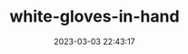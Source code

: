 ---
date: 2023-03-03 22:43:17
imageOriginalPath: photographs/white-gloves-in-hand-image-8b9c5870
imagePreviewPath: photographs/white-gloves-in-hand-preview-b0ac523d
photoCamera: Minolta SR-T Super
photoColor: colored
photoDate: 2017-01
photoFilm: Fujifilm 200
photoLens: ''
photoLocation: Istanbul, Turkiye
photoSource: analog
photoType: people
title: white-gloves-in-hand
translationKey: null
---
